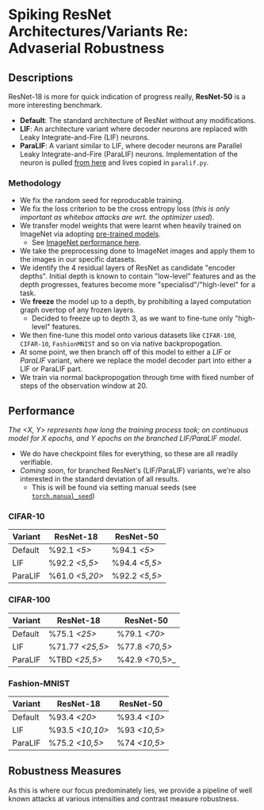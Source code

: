 # Spiking ResNet Architectures/Variants Re: Advaserial Robustness

## Descriptions
ResNet-18 is more for quick indication of progress really, **ResNet-50** is a more interesting benchmark.

- **Default**: The standard architecture of ResNet without any modifications.
- **LIF**: An architecture variant where decoder neurons are replaced with Leaky Integrate-and-Fire (LIF) neurons.
- **ParaLIF**: A variant similar to LIF, where decoder neurons are Parallel Leaky Integrate-and-Fire (ParaLIF) neurons. Implementation of the neuron is pulled [from here](https://github.com/NECOTIS/Parallelizable-Leaky-Integrate-and-Fire-Neuron) and lives copied in `paralif.py`.

### Methodology
- We fix the random seed for reproducable training.
- We fix the loss criterion to be the cross entropy loss (_this is only important as whitebox attacks are wrt. the optimizer used_).
- We transfer model weights that were learnt when heavily trained on ImageNet via adopting [pre-trained models](https://pytorch.org/vision/stable/models.html).
    - See [ImageNet performance here](https://pytorch.org/vision/stable/models.html#table-of-all-available-classification-weights).
- We take the preprocessing done to ImageNet images and apply them to the images in our specific datasets.
- We identify the 4 residual layers of ResNet as candidate "encoder depths". Initial depth is known to contain "low-level" features and as the depth progresses, features become more "specialisd"/"high-level" for a task.
- We **freeze** the model up to a depth, by prohibiting a layed computation graph overtop of any frozen layers.
    - Decided to freeze up to depth 3, as we want to fine-tune only "high-level" features.
- We then fine-tune this model onto various datasets like `CIFAR-100`, `CIFAR-10`, `FashionMNIST` and so on via native backpropogation.
- At some point, we then branch off of this model to either a *LIF* or *ParaLIF* variant, where we replace the model decoder part into either a LIF or ParaLIF part.
- We train via normal backpropogation through time with fixed number of steps of the observation window at 20.

## Performance
_The <X, Y> represents how long the training process took; on continuous model for X epochs, and Y epochs on the branched LIF/ParaLIF model_.

- We do have checkpoint files for everything, so these are all readily verifiable.
- _Coming soon_, for branched ResNet's (LIF/ParaLIF) variants, we're also interested in the standard deviation of all results.
    - This is will be found via setting manual seeds (see [`torch.manual_seed`](https://pytorch.org/docs/stable/generated/torch.manual_seed.html))

### CIFAR-10

| Variant  | ResNet-18       | ResNet-50      |
|-----------|-----------------|------------------
| Default  | %92.1 _<5>_     |  %94.1 _<5>_   |
| LIF      | %92.2 _<5,5>_   |  %94.4 _<5,5>_ |
| ParaLIF  | %61.0 _<5,20>_  |  %92.2 _<5,5>_ |

### CIFAR-100
| Variant  | ResNet-18       | ResNet-50      |
|-----------|-----------------|------------------
| Default  | %75.1 _<25>_    | %79.1 _<70>_   |
| LIF      | %71.77 _<25,5>_ | %77.8 _<70,5>_ |
| ParaLIF  | %TBD   _<25,5>_ | %42.9 <70,5>_  |

### Fashion-MNIST
| Variant  | ResNet-18       | ResNet-50      |
|-----------|-----------------|------------------
| Default  | %93.4 _<20>_    |  %93.4 _<10>_  |
| LIF      | %93.5 _<10,10>_ |  %93 _<10,5>_  |
| ParaLIF  | %75.2 _<10,5>_  |  %74 _<10,5>_  |

## Robustness Measures
As this is where our focus predominately lies, we provide a pipeline of well known attacks at various intensities and contrast measure robustness.
